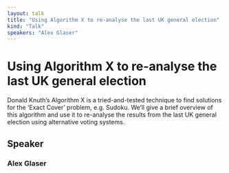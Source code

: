 ```yaml
---
layout: talk
title: "Using Algorithm X to re-analyse the last UK general election"
kind: "Talk"
speakers: "Alex Glaser"
---
```


# Using Algorithm X to re-analyse the last UK general election

Donald Knuth’s Algorithm X is a tried-and-tested technique to find solutions for the ‘Exact Cover’ problem, e.g. Sudoku. We’ll give a brief overview of this algorithm and use it to re-analyse the results from the last UK general election using alternative voting systems.

## Speaker

### Alex Glaser


